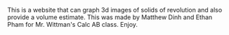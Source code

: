 This is a website that can graph 3d images of solids of revolution and also provide a volume estimate. 
This was made by Matthew Dinh and Ethan Pham for Mr. Wittman's Calc AB class.
Enjoy.
